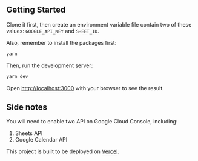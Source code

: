 ## Getting Started

Clone it first, then create an environment variable file contain two of these values: `GOOGLE_API_KEY` and `SHEET_ID`.

Also, remember to install the packages first:

```bash
yarn
```

Then, run the development server:

```bash
yarn dev
```

Open [http://localhost:3000](http://localhost:3000) with your browser to see the result.

## Side notes

You will need to enable two API on Google Cloud Console, including:

1. Sheets API
2. Google Calendar API

This project is built to be deployed on [Vercel](https://vercel.com/).
